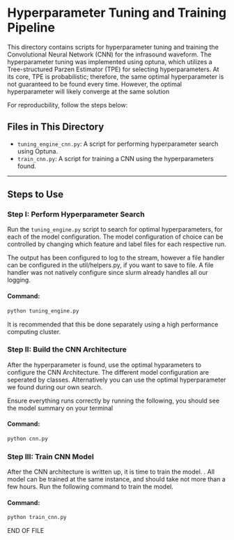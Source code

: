 # Hyperparameter Tuning and Training Pipeline

This directory contains scripts for hyperparameter tuning and training the Convolutional Neural Network (CNN) for the infrasound waveform. The hyperparameter tuning was implemented using optuna, which utilizes a Tree-structured Parzen Estimator (TPE) for selecting hyperparameters. At its core, TPE is probabilistic; therefore, the same optimal hyperparameter is not guaranteed to be found every time. However, the optimal hyperparameter will likely converge at the same solution 

For reproducbility, follow the steps below:

## Files in This Directory

- `tuning_engine_cnn.py`: A script for performing hyperparameter search using Optuna.
- `train_cnn.py`: A script for training a CNN using the hyperparameters found.
---

## Steps to Use

### Step I: Perform Hyperparameter Search
Run the `tuning_engine.py` script to search for optimal hyperparameters, for each of the model configuration. The model configuration of choice can be controlled by changing which feature and label files for each respective run. 

The output has been configured to log to the stream, however a file handler can be configured in the util/helpers.py, if you want to save to file. A file handler was not natively configure since slurm already handles all our logging.

#### Command:
```bash
python tuning_engine.py
```
It is recommended that this be done separately using a high performance computing cluster.

### Step II: Build the CNN Architecture
After the hyperparameter is found, use the optimal hyparameters to configure the CNN Architecture. The different model configuration are seperated by classes. Alternatively you can use the optimal hyperparameter we found during our own search.

Ensure everything runs correctly by running the following, you should see the model summary on your terminal

#### Command:
```bash
python cnn.py
```

### Step III: Train CNN Model
After the CNN architecture is written up, it is time to train the model. . All model can be trained at the same instance, and should take not more than a few hours. Run the following command to train the model.

#### Command:
```bash
python train_cnn.py
```

END OF FILE